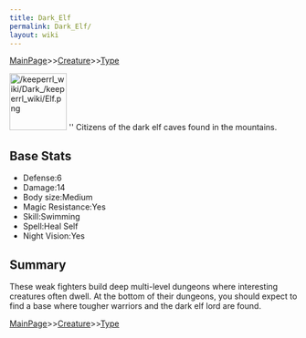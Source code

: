 ```yaml
---
title: Dark_Elf
permalink: Dark_Elf/
layout: wiki
---
```


[MainPage](/keeperrl_wiki/ "wikilink")>>[Creature](/keeperrl_wiki/Creature_Guide "wikilink")>>[Type](/keeperrl_wiki/Type "wikilink")

<img src="/keeperrl_wiki/Dark_/keeperrl_wiki/Elf.png" title="fig:/keeperrl_wiki/Dark_/keeperrl_wiki/Elf.png" alt="/keeperrl_wiki/Dark_/keeperrl_wiki/Elf.png" width="100" />
'' Citizens of the dark elf caves found in the mountains.

Base Stats
----------

-   Defense:6
-   Damage:14
-   Body size:Medium
-   Magic Resistance:Yes
-   Skill:Swimming
-   Spell:Heal Self
-   Night Vision:Yes

Summary
-------

These weak fighters build deep multi-level dungeons where interesting
creatures often dwell. At the bottom of their dungeons, you should
expect to find a base where tougher warriors and the dark elf lord are
found.

[MainPage](/keeperrl_wiki/ "wikilink")>>[Creature](/keeperrl_wiki/Creature_Guide "wikilink")>>[Type](/keeperrl_wiki/Type "wikilink")

